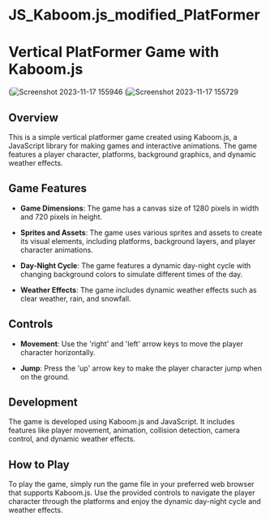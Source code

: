 # JS_Kaboom.js_modified_PlatFormer
# Vertical PlatFormer Game with Kaboom.js

(![Screenshot 2023-11-17 155946](https://github.com/bestcoolestp/JS_Kaboom.js_modified_PlatFormer/assets/108534975/6ad3e2d0-1d39-4040-ab24-402c40fe7c0f)
(![Screenshot 2023-11-17 155729](https://github.com/bestcoolestp/JS_Kaboom.js_modified_PlatFormer/assets/108534975/be8ff704-fb4b-46bd-ac43-cecde1265b1b)

## Overview

This is a simple vertical platformer game created using Kaboom.js, a JavaScript library for making games and interactive animations. The game features a player character, platforms, background graphics, and dynamic weather effects.

## Game Features

- **Game Dimensions**: The game has a canvas size of 1280 pixels in width and 720 pixels in height.

- **Sprites and Assets**: The game uses various sprites and assets to create its visual elements, including platforms, background layers, and player character animations.

- **Day-Night Cycle**: The game features a dynamic day-night cycle with changing background colors to simulate different times of the day.

- **Weather Effects**: The game includes dynamic weather effects such as clear weather, rain, and snowfall.

## Controls

- **Movement**: Use the 'right' and 'left' arrow keys to move the player character horizontally.

- **Jump**: Press the 'up' arrow key to make the player character jump when on the ground.

## Development

The game is developed using Kaboom.js and JavaScript. It includes features like player movement, animation, collision detection, camera control, and dynamic weather effects.

## How to Play

To play the game, simply run the game file in your preferred web browser that supports Kaboom.js. Use the provided controls to navigate the player character through the platforms and enjoy the dynamic day-night cycle and weather effects.
